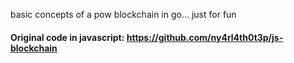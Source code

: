 basic concepts of a pow blockchain in go... just for fun

#### Original code in javascript: https://github.com/ny4rl4th0t3p/js-blockchain
